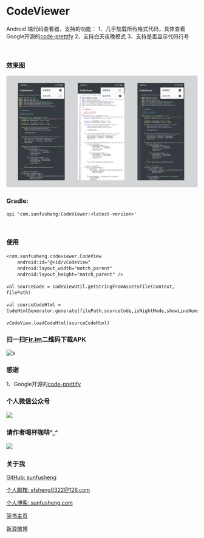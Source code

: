 # CodeViewer

Android 端代码查看器，支持的功能：
1、几乎加载所有格式代码，具体查看Google开源的[code-prettify](https://github.com/google/code-prettify)
2、支持白天夜晚模式
3、支持是否显示代码行号

<br/>

### 效果图

<img src="/resources/codeviewer_sample.png" >

<br/>

### Gradle:

    api 'com.sunfusheng:CodeViewer:<latest-version>'

<br/>

### 使用

    <com.sunfusheng.codeviewer.CodeView
        android:id="@+id/vCodeView"
        android:layout_width="match_parent"
        android:layout_height="match_parent" />

    val sourceCode = CodeViewUtil.getStringFromAssetsFile(context, filePath)

    val sourceCodeHtml = CodeHtmlGenerator.generate(filePath,sourceCode,isNightMode,showLineNums)

    vCodeView.loadCodeHtml(sourceCodeHtml)

### 扫一扫[Fir.im](https://fir.im/GroupAdapter)二维码下载APK

<img src="/resources/fir.im.png" style="width: 30%;" alt="s">

<br/>

### 感谢

1、Google开源的[code-prettify](https://github.com/google/code-prettify)


### 个人微信公众号

<img src="http://sunfusheng.com/assets/wx_gongzhonghao.png">

<br/>

### 请作者喝杯咖啡^_^

<img src="http://sunfusheng.com/assets/wx_shoukuanma.png" >

<br/>

### 关于我

[GitHub: sunfusheng](https://github.com/sunfusheng)

[个人邮箱: sfsheng0322@126.com](https://mail.126.com/)

[个人博客: sunfusheng.com](http://sunfusheng.com/)

[简书主页](http://www.jianshu.com/users/88509e7e2ed1/latest_articles)

[新浪微博](http://weibo.com/u/3852192525)
